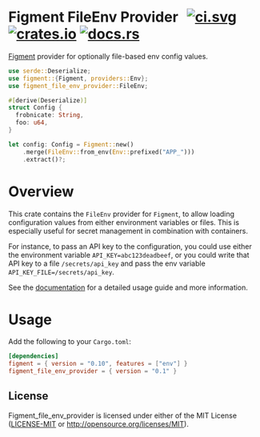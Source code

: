 # Figment FileEnv Provider &thinsp; [![ci.svg]][ci] [![crates.io]][crate] [![docs.rs]][docs]

[crates.io]: https://img.shields.io/crates/v/figment_file_env_provider.svg
[crate]: https://crates.io/crates/figment_file_env_provider
[docs.rs]: https://docs.rs/figment_file_env_provider/badge.svg
[docs]: https://docs.rs/figment_file_env_provider
[ci.svg]: https://github.com/nitnelave/figment_file_env_provider/workflows/CI/badge.svg
[ci]: https://github.com/nitnelave/figment_file_env_provider/actions

[Figment](https://docs.rs/figment/latest/figment/) provider for optionally file-based env config values.

```rust
use serde::Deserialize;
use figment::{Figment, providers::Env};
use figment_file_env_provider::FileEnv;

#[derive(Deserialize)]
struct Config {
  frobnicate: String,
  foo: u64,
}

let config: Config = Figment::new()
    .merge(FileEnv::from_env(Env::prefixed("APP_")))
    .extract()?;
```

# Overview

This crate contains the `FileEnv` provider for `Figment`, to allow loading
configuration values from either environment variables or files. This is especially useful
for secret management in combination with containers.

For instance, to pass an API key to the configuration, you could use either the environment
variable `API_KEY=abc123deadbeef`, or you could write that API key to a file
`/secrets/api_key` and pass the env variable `API_KEY_FILE=/secrets/api_key`.

See the [documentation][docs] for a detailed usage guide and
more information.

# Usage

Add the following to your `Cargo.toml`:

```toml
[dependencies]
figment = { version = "0.10", features = ["env"] }
figment_file_env_provider = { version = "0.1" }
```

## License

Figment_file_env_provider is licensed under either of the MIT License ([LICENSE-MIT](LICENSE-MIT)
or http://opensource.org/licenses/MIT).
